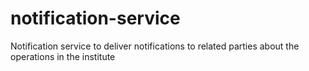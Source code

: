 # notification-service
Notification service to deliver notifications to related parties about the operations in the institute
